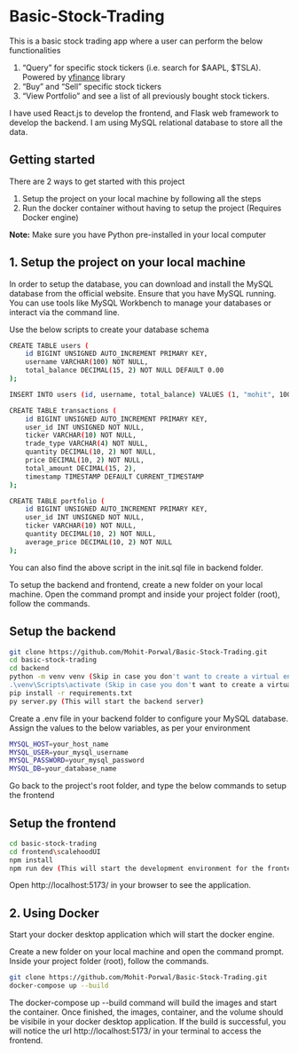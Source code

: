 # Basic-Stock-Trading

This is a basic stock trading app where a user can perform the below functionalities

1. “Query” for specific stock tickers (i.e. search for $AAPL, $TSLA). Powered by [yfinance](https://pypi.org/project/yfinance/) library
2. “Buy” and “Sell” specific stock tickers
3. “View Portfolio” and see a list of all previously bought stock tickers.

I have used React.js to develop the frontend, and Flask web framework to develop the backend. I am using MySQL relational database to store all the data.

## Getting started

There are 2 ways to get started with this project

1. Setup the project on your local machine by following all the steps
2. Run the docker container without having to setup the project (Requires Docker engine)

**Note:** Make sure you have Python pre-installed in your local computer

## 1. Setup the project on your local machine

In order to setup the database, you can download and install the MySQL database from the official website.
Ensure that you have MySQL running. You can use tools like MySQL Workbench to manage your databases or interact via the command line.

Use the below scripts to create your database schema

```bash
CREATE TABLE users (
    id BIGINT UNSIGNED AUTO_INCREMENT PRIMARY KEY,
    username VARCHAR(100) NOT NULL,
    total_balance DECIMAL(15, 2) NOT NULL DEFAULT 0.00
);

INSERT INTO users (id, username, total_balance) VALUES (1, "mohit", 10000.00), (2, "aakash", 10000.00);

CREATE TABLE transactions (
    id BIGINT UNSIGNED AUTO_INCREMENT PRIMARY KEY,
    user_id INT UNSIGNED NOT NULL,
    ticker VARCHAR(10) NOT NULL,
    trade_type VARCHAR(4) NOT NULL,
    quantity DECIMAL(10, 2) NOT NULL,
    price DECIMAL(10, 2) NOT NULL,
    total_amount DECIMAL(15, 2),
    timestamp TIMESTAMP DEFAULT CURRENT_TIMESTAMP
);

CREATE TABLE portfolio (
    id BIGINT UNSIGNED AUTO_INCREMENT PRIMARY KEY,
    user_id INT UNSIGNED NOT NULL,
    ticker VARCHAR(10) NOT NULL,
    quantity DECIMAL(10, 2) NOT NULL,
    average_price DECIMAL(10, 2) NOT NULL
);
```

You can also find the above script in the init.sql file in backend folder.

To setup the backend and frontend, create a new folder on your local machine.
Open the command prompt and inside your project folder (root), follow the commands.


## Setup the backend
```bash
git clone https://github.com/Mohit-Porwal/Basic-Stock-Trading.git
cd basic-stock-trading
cd backend
python -m venv venv (Skip in case you don't want to create a virtual environment)
.\venv\Scripts\activate (Skip in case you don't want to create a virtual environment)
pip install -r requirements.txt
py server.py (This will start the backend server)
```

Create a .env file in your backend folder to configure your MySQL database. Assign the values to the below variables, as per your environment 

```bash
MYSQL_HOST=your_host_name
MYSQL_USER=your_mysql_username
MYSQL_PASSWORD=your_mysql_password
MYSQL_DB=your_database_name
```

Go back to the project's root folder, and type the below commands to setup the frontend

## Setup the frontend
```bash
cd basic-stock-trading
cd frontend\scalehoodUI
npm install
npm run dev (This will start the development environment for the frontend)
```

Open http://localhost:5173/ in your browser to see the application.

## 2. Using Docker

Start your docker desktop application which will start the docker engine.

Create a new folder on your local machine and open the command prompt. Inside your project folder (root), follow the commands.

```bash
git clone https://github.com/Mohit-Porwal/Basic-Stock-Trading.git
docker-compose up --build
```

The docker-compose up --build command will build the images and start the container. Once finished, the images, container, and the volume should be visibile in your docker desktop application.
If the build is successful, you will notice the url http://localhost:5173/ in your terminal to access the frontend.
